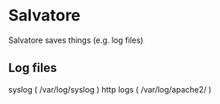 Salvatore
=========

Salvatore saves things (e.g. log files)

Log files
---------

syslog ( /var/log/syslog )
http logs ( /var/log/apache2/ )
